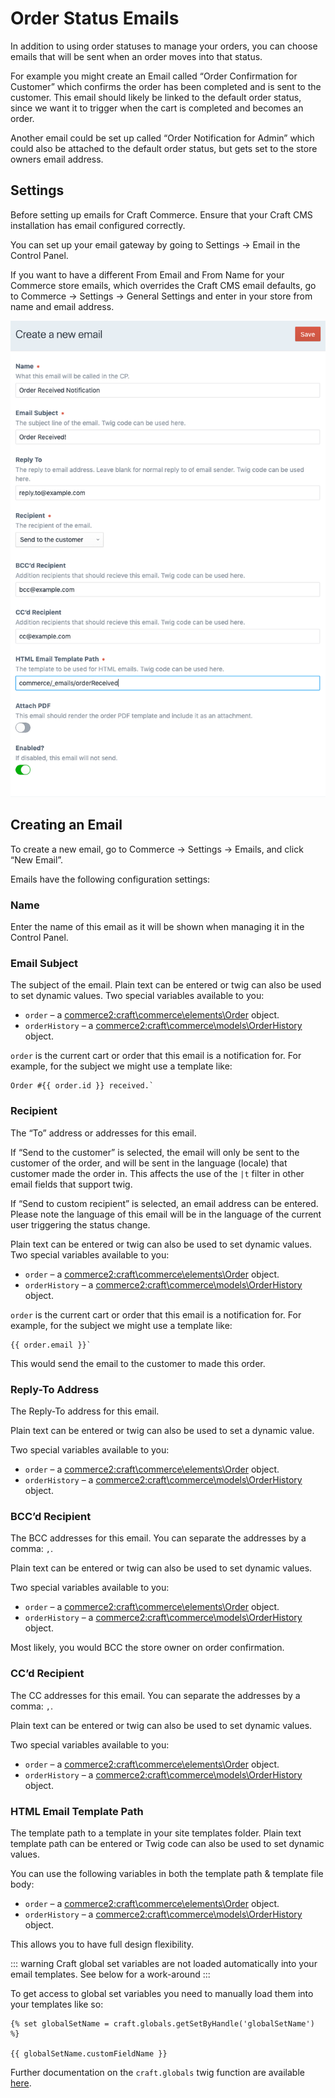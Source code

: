 # Order Status Emails

In addition to using order statuses to manage your orders, you can choose emails that will be sent when an order moves into that status.

For example you might create an Email called “Order Confirmation for Customer” which confirms the order has been completed and is sent to the customer. This email should likely be linked to the default order status, since we want it to trigger when the cart is completed and becomes an order.

Another email could be set up called “Order Notification for Admin” which could also be attached to the default order status, but gets set to the store owners email address.

## Settings

Before setting up emails for Craft Commerce. Ensure that your Craft CMS installation has email configured correctly.

You can set up your email gateway by going to Settings → Email in the Control Panel.

If you want to have a different From Email and From Name for your Commerce store emails, which overrides the Craft CMS email defaults, go to Commerce → Settings → General Settings and enter in your store from name and email address.

<img src="./assets/new-email-settings.png" width="645" alt="New Email Settings.">

## Creating an Email

To create a new email, go to Commerce → Settings → Emails, and click “New Email”.

Emails have the following configuration settings:

### Name

Enter the name of this email as it will be shown when managing it in the Control Panel.

### Email Subject

The subject of the email.
Plain text can be entered or twig can also be used to set dynamic values.
Two special variables available to you:

- `order` – a <commerce2:craft\commerce\elements\Order> object.
- `orderHistory` – a <commerce2:craft\commerce\models\OrderHistory> object.

`order` is the current cart or order that this email is a notification for. For example, for the subject we might use a template like:

```twig
Order #{{ order.id }} received.`
```

### Recipient

The “To” address or addresses for this email.

If “Send to the customer” is selected, the email will only be sent to the customer of the order, and will be sent in the language (locale) that customer made the order in. This affects the use of the `|t` filter in other email fields  that support twig.

If “Send to custom recipient” is selected, an email address can be entered. Please note the language of this email will be in the language of the current user triggering the status change.

Plain text can be entered or twig can also be used to set dynamic values.
Two special variables available to you:

- `order` – a <commerce2:craft\commerce\elements\Order> object.
- `orderHistory` – a <commerce2:craft\commerce\models\OrderHistory> object.

`order` is the current cart or order that this email is a notification for. For example, for the subject we might use a template like:

```twig
{{ order.email }}`
```

This would send the email to the customer to made this order.

### Reply-To Address

The Reply-To address for this email.

Plain text can be entered or twig can also be used to set a dynamic value.

Two special variables available to you:

- `order` – a <commerce2:craft\commerce\elements\Order> object.
- `orderHistory` – a <commerce2:craft\commerce\models\OrderHistory> object.

### BCC’d Recipient

The BCC addresses for this email. You can separate the addresses by a comma: `,`.

Plain text can be entered or twig can also be used to set dynamic values.

Two special variables available to you:

- `order` – a <commerce2:craft\commerce\elements\Order> object.
- `orderHistory` – a <commerce2:craft\commerce\models\OrderHistory> object.

Most likely, you would BCC the store owner on order confirmation.

### CC’d Recipient

The CC addresses for this email. You can separate the addresses by a comma: `,`.

Plain text can be entered or twig can also be used to set dynamic values.

Two special variables available to you:

- `order` – a <commerce2:craft\commerce\elements\Order> object.
- `orderHistory` – a <commerce2:craft\commerce\models\OrderHistory> object.

### HTML Email Template Path

The template path to a template in your site templates folder.
Plain text template path can be entered or Twig code can also be used to set dynamic values.

You can use the following variables in both the template path & template file body:

- `order` – a <commerce2:craft\commerce\elements\Order> object.
- `orderHistory` – a <commerce2:craft\commerce\models\OrderHistory> object.

This allows you to have full design flexibility.

::: warning
Craft global set variables are not loaded automatically into your email templates. See below for a work-around
:::

To get access to global set variables you need to manually load them into your templates like so:

```
{% set globalSetName = craft.globals.getSetByHandle('globalSetName') %}

{{ globalSetName.customFieldName }}
```

Further documentation on the `craft.globals` twig function are available [here](https://craftcms.com/docs/templating/craft.globals).
